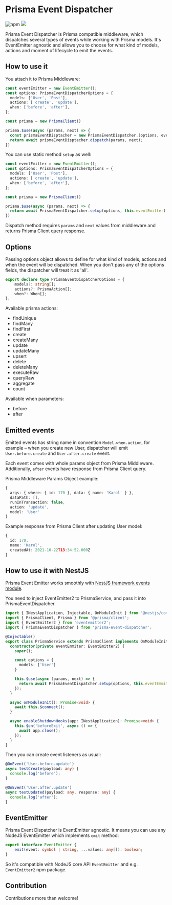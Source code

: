 # Prisma Event Dispatcher

![npm](https://img.shields.io/npm/v/prisma-event-dispatcher)
![](https://github.com/AvantaR/prisma-event-dispatcher/actions/workflows/unit.tests.yml/badge.svg)

Prisma Event Dispatcher is Prisma compatible middleware, which dispatches several types of events while working with Prisma models. It's EventEmitter agnostic and allows you to choose for what kind of models, actions and moment of lifecycle to emit the events.

## How to use it

You attach it to Prisma Middleware:

```Typescript
const eventEmitter = new EventEmitter();
const options: PrismaEventDispatcherOptions = {
  models: ['User', 'Post'],
  actions: ['create', 'update'],
  when: ['before', 'after'],
};

const prisma = new PrismaClient()

prisma.$use(async (params, next) => {
  const prismaEventDisptacher = new PrismaEventDispatcher.(options, eventEmitter);
  return await prismaEventDisptacher.dispatch(params, next);
})
```

You can use static method `setup` as well:

```Typescript
const eventEmitter = new EventEmitter();
const options: PrismaEventDispatcherOptions = {
  models: ['User', 'Post'],
  actions: ['create', 'update'],
  when: ['before', 'after'],
};

const prisma = new PrismaClient()

prisma.$use(async (params, next) => {
  return await PrismaEventDispatcher.setup(options, this.eventEmitter).dispatch(params, next);
})
```

Dispatch method requires `params` and `next` values from middleware and returns Prisma Client query response.

## Options

Passing options object allows to define for what kind of models, actions and when the event will be dispatched. When you don't pass any of the options fields, the dispatcher will treat it as 'all'.

```Typescript
export declare type PrismaEventDispatcherOptions = {
    models?: string[];
    actions?: PrismaAction[];
    when?: When[];
};
```

Available prisma actions:

- findUnique
- findMany
- findFirst
- create
- createMany
- update
- updateMany
- upsert
- delete
- deleteMany
- executeRaw
- queryRaw
- aggregate
- count

Available when parameters:

- before
- after

## Emitted events

Emitted events has string name in convention `Model.when.action`, for example – when you create new User, dispatcher will emit `User.before.create` and `User.after.create` event.

Each event comes with whole params object from Prisma Middleware. Additionally, `after` events have response from Prisma Client query.

Prisma Middleware Params Object example:

```Typescript
{
  args: { where: { id: 170 }, data: { name: 'Karol' } },
  dataPath: [],
  runInTransaction: false,
  action: 'update',
  model: 'User'
}
```

Example response from Prisma Client after updating User model:

```Typescript
{
  id: 170,
  name: 'Karol',
  createdAt: 2021-10-22T13:34:52.000Z
}
```

## How to use it with NestJS

Prisma Event Emitter works smoothly with [NestJS framework events module](https://docs.nestjs.com/techniques/events).

You need to inject EventEmitter2 to PrismaService, and pass it into PrismaEventDispatcher.

```Typescript
import { INestApplication, Injectable, OnModuleInit } from '@nestjs/common';
import { PrismaClient, Prisma } from '@prisma/client';
import { EventEmitter2 } from 'eventemitter2';
import { PrismaEventDispatcher } from 'prisma-event-dispatcher';

@Injectable()
export class PrismaService extends PrismaClient implements OnModuleInit {
  constructor(private eventEmmiter: EventEmitter2) {
    super();

    const options = {
      models: ['User']
    }

    this.$use(async (params, next) => {
      return await PrismaEventDispatcher.setup(options, this.eventEmmiter).dispatch(params, next);
    });
  }

  async onModuleInit(): Promise<void> {
    await this.$connect();
  }

  async enableShutdownHooks(app: INestApplication): Promise<void> {
    this.$on('beforeExit', async () => {
      await app.close();
    });
  }
}
```

Then you can create event listeners as usual:

```Typescript
@OnEvent('User.before.update')
async testCreate(payload: any) {
  console.log('before');
}

@OnEvent('User.after.update')
async testUpdated(payload: any, response: any) {
  console.log('after');
}
```

## EventEmitter

Prisma Event Dispatcher is EventEmitter agnostic. It means you can use any NodeJS EventEmitter which implements `emit` method:

```Typescript
export interface EventEmitter {
    emit(event: symbol | string, ...values: any[]): boolean;
}
```

So it's compatible with NodeJS core API `EventEmitter` and e.g. `EventEmitter2` npm package.

## Contribution

Contributions more than welcome!
